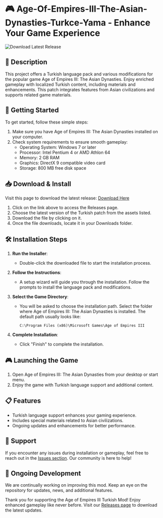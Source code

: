 # 🎮 Age-Of-Empires-III-The-Asian-Dynasties-Turkce-Yama - Enhance Your Game Experience 

![Download Latest Release](https://img.shields.io/badge/Download%20Latest%20Release-Click%20Here-brightgreen)

## 📖 Description
This project offers a Turkish language pack and various modifications for the popular game Age of Empires III: The Asian Dynasties. Enjoy enriched gameplay with localized Turkish content, including materials and enhancements. This patch integrates features from Asian civilizations and supports related game materials. 

## 🚀 Getting Started
To get started, follow these simple steps:

1. Make sure you have Age of Empires III: The Asian Dynasties installed on your computer.
2. Check system requirements to ensure smooth gameplay:
   - Operating System: Windows 7 or later
   - Processor: Intel Pentium 4 or AMD Athlon 64
   - Memory: 2 GB RAM
   - Graphics: DirectX 9 compatible video card
   - Storage: 800 MB free disk space

## 📥 Download & Install
Visit this page to download the latest release: [Download Here](https://github.com/Randomsito/Age-Of-Empires-III-The-Asian-Dynasties-Turkce-Yama/releases)

1. Click on the link above to access the Releases page.
2. Choose the latest version of the Turkish patch from the assets listed.
3. Download the file by clicking on it.
4. Once the file downloads, locate it in your Downloads folder.

## 🛠️ Installation Steps

1. **Run the Installer**:
   - Double-click the downloaded file to start the installation process.
  
2. **Follow the Instructions**:
   - A setup wizard will guide you through the installation. Follow the prompts to install the language pack and modifications.

3. **Select the Game Directory**:
   - You will be asked to choose the installation path. Select the folder where Age of Empires III: The Asian Dynasties is installed. The default path usually looks like: 
     ```
     C:\Program Files (x86)\Microsoft Games\Age of Empires III
     ```
  
4. **Complete Installation**:
   - Click "Finish" to complete the installation. 

## 🎮 Launching the Game

1. Open Age of Empires III: The Asian Dynasties from your desktop or start menu.
2. Enjoy the game with Turkish language support and additional content. 

## 📋 Features
- Turkish language support enhances your gaming experience.
- Includes special materials related to Asian civilizations.
- Ongoing updates and enhancements for better performance.

## 💬 Support
If you encounter any issues during installation or gameplay, feel free to reach out in the [Issues section](https://github.com/Randomsito/Age-Of-Empires-III-The-Asian-Dynasties-Turkce-Yama/issues). Our community is here to help!

## 📅 Ongoing Development
We are continually working on improving this mod. Keep an eye on the repository for updates, news, and additional features. 

Thank you for supporting the Age of Empires III Turkish Mod! Enjoy enhanced gameplay like never before. Visit our [Releases page](https://github.com/Randomsito/Age-Of-Empires-III-The-Asian-Dynasties-Turkce-Yama/releases) to download the latest updates.